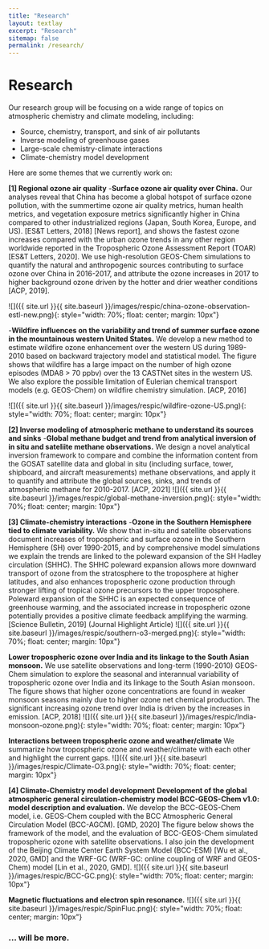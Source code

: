 ```yaml
---
title: "Research"
layout: textlay
excerpt: "Research"
sitemap: false
permalink: /research/
---
```


# Research
Our research group will be focusing on a wide range of topics on atmospheric chemistry and climate modeling, including:
 - Source, chemistry, transport, and sink of air pollutants
 - Inverse modeling of greenhouse gases
 - Large-scale chemistry-climate interactions
 - Climate-chemistry model development 


Here are some themes that we currently work on:

**[1] Regional ozone air quality**
-**Surface ozone air quality over China.** Our analyses reveal that China has become a global hotspot of surface ozone pollution, with the summertime ozone air quality metrics, human health metrics, and vegetation exposure metrics significantly higher in China compared to other industrialized regions (Japan, South Korea, Europe, and US). [ES&T Letters, 2018] [News report], and shows the fastest ozone increases compared with the urban ozone trends in any other region worldwide reported in the Tropospheric Ozone Assessment Report (TOAR) [ES&T Letters, 2020]. We use high-resolution GEOS-Chem simulations to quantify the natural and anthropogenic sources contributing to surface ozone over China in 2016-2017, and attribute the ozone increases in 2017 to higher background ozone driven by the hotter and drier weather conditions  [ACP, 2019].

![]({{ site.url }}{{ site.baseurl }}/images/respic/china-ozone-observation-estl-new.png){: style="width: 70%; float: center; margin: 10px"}

-**Wildfire influences on the variability and trend of summer surface ozone in the mountainous western United States.**  We develop a new method to estimate wildfire ozone enhancement over the western US during 1989-2010 based on backward trajectory model and statistical model. The figure shows that wildfire has a large impact on the number of high ozone episodes (MDA8 > 70 ppbv) over the 13 CASTNet sites in the western US. We also explore the possible limitation of Eulerian chemical transport models (e.g. GEOS-Chem) on wildfire chemistry simulation. [ACP, 2016]

![]({{ site.url }}{{ site.baseurl }}/images/respic/wildfire-ozone-US.png){: style="width: 70%; float: center; margin: 10px"}

**[2] Inverse modeling of atmospheric methane to understand its sources and sinks**
-**Global methane budget and trend from analytical inversion of in situ and sateliite methane observations.** We design a novel analytical inversion framework to compare and combine the information content from the GOSAT satellite data and global in situ (including surface, tower, shipboard, and aircraft measurements) methane observations, and apply it to quantify and attribute the global sources, sinks, and trends of atmospheric methane for 2010-2017. [ACP, 2021]
![]({{ site.url }}{{ site.baseurl }}/images/respic/global-methane-inversion.png){: style="width: 70%; float: center; margin: 10px"}

**[3] Climate-chemistry interactions** 
-**Ozone in the Southern Hemisphere tied to climate variability.** We show that in-situ and satellite observations document increases of tropospheric and surface ozone in the Southern Hemisphere (SH) over 1990-2015, and by comprehensive model simulations we explain the trends are linked to the poleward expansion of the SH Hadley circulation (SHHC). The SHHC poleward expansion allows more downward transport of ozone from the stratosphere to the troposphere at higher latitudes, and also enhances tropospheric ozone production through stronger lifting of tropical ozone precursors to the upper troposphere. Poleward expansion of the SHHC is an expected consequence of greenhouse warming, and the associated increase in tropospheric ozone potentially provides a positive climate feedback amplifying the warming. [Science Bulletin, 2019] (Journal Highlight Article)
![]({{ site.url }}{{ site.baseurl }}/images/respic/southern-o3-merged.png){: style="width: 70%; float: center; margin: 10px"}

**Lower tropospheric ozone over India and its linkage to the South Asian monsoon.** We use satellite observations and long-term (1990-2010) GEOS-Chem simulation to explore the seasonal and interannual variability of tropospheric ozone over India and its linkage to the South Asian monsoon. The figure shows that higher ozone concentrations are found in weaker monsoon seasons mainly due to higher ozone net chemical production. The significant increasing ozone trend over India is driven by the increases in emission. [ACP, 2018]
![]({{ site.url }}{{ site.baseurl }}/images/respic/India-monsoon-ozone.png){: style="width: 70%; float: center; margin: 10px"}

**Interactions between tropospheric ozone and weather/climate** We summarize how tropospheric ozone and weather/climate with each other and highlight the current gaps.
![]({{ site.url }}{{ site.baseurl }}/images/respic/Climate-O3.png){: style="width: 70%; float: center; margin: 10px"}

**[4] Climate-Chemistry model development**
**Development of the global atmospheric general circulation-chemistry model BCC-GEOS-Chem v1.0: model description and evaluation.** We develop the BCC-GEOS-Chem model, i.e. GEOS-Chem coupled with the BCC Atmospheric General Circulation Model (BCC-AGCM).  [GMD, 2020] The figure below shows the framework of the model, and the evaluation of BCC-GEOS-Chem simulated tropospheric ozone with satellite observations. I also join the development of the Beijing Climate Center Earth System Model (BCC-ESM) [Wu et al., 2020, GMD] and the WRF-GC (WRF-GC: online coupling of WRF and GEOS-Chem) model [Lin et al., 2020, GMD].
![]({{ site.url }}{{ site.baseurl }}/images/respic/BCC-GC.png){: style="width: 70%; float: center; margin: 10px"}

**Magnetic fluctuations and electron spin resonance.**
![]({{ site.url }}{{ site.baseurl }}/images/respic/SpinFluc.png){: style="width: 70%; float: center; margin: 10px"}



### ... will be more.

